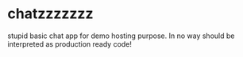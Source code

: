 # chatzzzzzzz
stupid basic chat app for demo hosting purpose.  In no way should be interpreted as production ready code!
